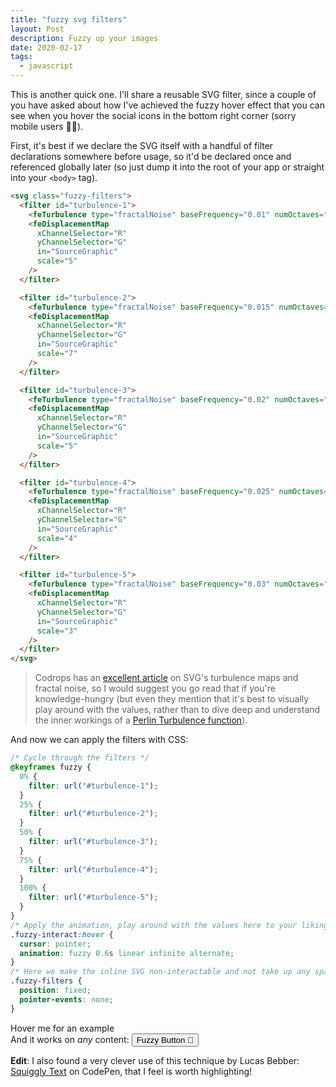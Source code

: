 ```yaml
---
title: "fuzzy svg filters"
layout: Post
description: Fuzzy up your images
date: 2020-02-17
tags:
  - javascript
---
```


This is another quick one. I'll share a reusable SVG filter, since a couple
of you have asked about how I've achieved the fuzzy hover effect that you
can see when you hover the social icons in the bottom right corner
(sorry mobile users 🤷‍♀️).

First, it's best if we declare the SVG itself with a handful of filter
declarations somewhere before usage, so it'd be declared once and
referenced globally later (so just dump it into the root of your app
or straight into your `<body>` tag).

```html
<svg class="fuzzy-filters">
  <filter id="turbulence-1">
    <feTurbulence type="fractalNoise" baseFrequency="0.01" numOctaves="3" />
    <feDisplacementMap
      xChannelSelector="R"
      yChannelSelector="G"
      in="SourceGraphic"
      scale="5"
    />
  </filter>

  <filter id="turbulence-2">
    <feTurbulence type="fractalNoise" baseFrequency="0.015" numOctaves="3" />
    <feDisplacementMap
      xChannelSelector="R"
      yChannelSelector="G"
      in="SourceGraphic"
      scale="7"
    />
  </filter>

  <filter id="turbulence-3">
    <feTurbulence type="fractalNoise" baseFrequency="0.02" numOctaves="3" />
    <feDisplacementMap
      xChannelSelector="R"
      yChannelSelector="G"
      in="SourceGraphic"
      scale="5"
    />
  </filter>

  <filter id="turbulence-4">
    <feTurbulence type="fractalNoise" baseFrequency="0.025" numOctaves="3" />
    <feDisplacementMap
      xChannelSelector="R"
      yChannelSelector="G"
      in="SourceGraphic"
      scale="4"
    />
  </filter>

  <filter id="turbulence-5">
    <feTurbulence type="fractalNoise" baseFrequency="0.03" numOctaves="3" />
    <feDisplacementMap
      xChannelSelector="R"
      yChannelSelector="G"
      in="SourceGraphic"
      scale="3"
    />
  </filter>
</svg>
```

> Codrops has an [excellent article](https://tympanus.net/codrops/2019/02/19/svg-filter-effects-creating-texture-with-feturbulence/)
> on SVG's turbulence maps and fractal noise, so I would suggest you go
> read that if you're knowledge-hungry (but even they mention that it's best
> to visually play around with the values, rather than to dive deep and understand
> the inner workings of a [Perlin Turbulence function](https://en.wikipedia.org/wiki/Perlin_noise)).

And now we can apply the filters with CSS:

```css
/* Cycle through the filters */
@keyframes fuzzy {
  0% {
    filter: url("#turbulence-1");
  }
  25% {
    filter: url("#turbulence-2");
  }
  50% {
    filter: url("#turbulence-3");
  }
  75% {
    filter: url("#turbulence-4");
  }
  100% {
    filter: url("#turbulence-5");
  }
}
/* Apply the animation, play around with the values here to your liking */
.fuzzy-interact:hover {
  cursor: pointer;
  animation: fuzzy 0.6s linear infinite alternate;
}
/* Here we make the inline SVG non-interactable and not take up any space */
.fuzzy-filters {
  position: fixed;
  pointer-events: none;
}
```

<div class="fuzzy-interact">Hover me for an example</div>

<div>And it works on <em>any</em> content:
  <button type="button" class="foxy-box fuzzy-interact -padded-m">Fuzzy Button 🐨</button>
</div>

**Edit**: I also found a very clever use of this technique by Lucas Bebber: [Squiggly Text](https://codepen.io/lbebber/pen/KwGEQv) on CodePen, that I feel is worth highlighting!
